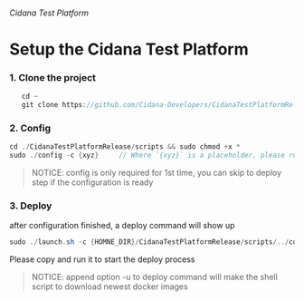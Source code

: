 ###### Cidana Test Platform

# Setup the Cidana Test Platform
### 1. Clone the project

```java
   cd ~
   git clone https://github.com/Cidana-Developers/CidanaTestPlatformRelease.git
```

### 2. Config 

```java
cd ./CidanaTestPlatformRelease/scripts && sudo chmod +x *
sudo ./config -c {xyz}     // Where `{xyz}` is a placeholder, please replace it with actual config name before executing
```

> NOTICE: config is only required for 1st time, you can skip to deploy step if the configuration is ready

### 3. Deploy

   after configuration finished, a deploy command will show up

```java
sudo ./launch.sh -c {HOMNE_DIR}/CidanaTestPlatformRelease/scripts/../confs/{xyz} -t ~/ctp -p 8083
```

   Please copy and run it to start the deploy process

> NOTICE: append option -u to deploy command will make the shell script to download newest docker images
